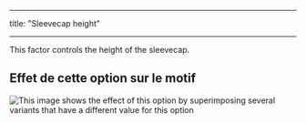 - - -
title: "Sleevecap height"
- - -

This factor controls the height of the sleevecap.

## Effet de cette option sur le motif

![This image shows the effect of this option by superimposing several variants that have a different value for this option](bent_sleevecapheight_sample.svg "Effect of this option on the pattern")
